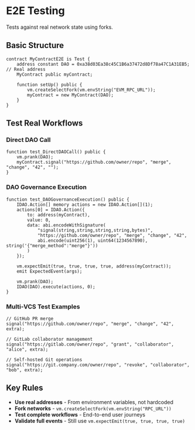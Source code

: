 # E2E Testing

Tests against real network state using forks.

## Basic Structure
```solidity
contract MyContractE2E is Test {
    address constant DAO = 0xa38d03Ea38c45C1B6a37472d8Df78a47C1A31EB5; // Real address
    MyContract public myContract;

    function setUp() public {
        vm.createSelectFork(vm.envString("EVM_RPC_URL"));
        myContract = new MyContract(DAO);
    }
}
```

## Test Real Workflows

### Direct DAO Call
```solidity
function test_DirectDAOCall() public {
    vm.prank(DAO);
    myContract.signal("https://github.com/owner/repo", "merge", "change", "42", "");
}
```

### DAO Governance Execution
```solidity
function test_DAOGovernanceExecution() public {
    IDAO.Action[] memory actions = new IDAO.Action[](1);
    actions[0] = IDAO.Action({
        to: address(myContract),
        value: 0,
        data: abi.encodeWithSignature(
            "signal(string,string,string,string,bytes)",
            "https://github.com/owner/repo", "merge", "change", "42",
            abi.encode(uint256(1), uint64(1234567890), string('{"merge_method":"merge"}'))
        )
    });

    vm.expectEmit(true, true, true, true, address(myContract));
    emit ExpectedEvent(args);

    vm.prank(DAO);
    IDAO(DAO).execute(actions, 0);
}
```

### Multi-VCS Test Examples
```solidity
// GitHub PR merge
signal("https://github.com/owner/repo", "merge", "change", "42", extra);

// GitLab collaborator management  
signal("https://gitlab.com/owner/repo", "grant", "collaborator", "alice", extra);

// Self-hosted Git operations
signal("https://git.company.com/owner/repo", "revoke", "collaborator", "bob", extra);
```

## Key Rules

- **Use real addresses** - From environment variables, not hardcoded
- **Fork networks** - `vm.createSelectFork(vm.envString("RPC_URL"))`
- **Test complete workflows** - End-to-end user journeys
- **Validate full events** - Still use `vm.expectEmit(true, true, true, true)`